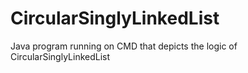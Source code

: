 # CircularSinglyLinkedList

Java program running on CMD that depicts the logic of CircularSinglyLinkedList
